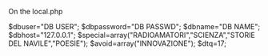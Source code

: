 On the local.php

$dbuser="DB USER";
$dbpassword="DB PASSWD";
$dbname="DB NAME";
$dbhost="127.0.0.1";
$special=array("RADIOAMATORI","SCIENZA","STORIE DEL NAVILE","POESIE");
$avoid=array("INNOVAZIONE");
$dtq=17;
